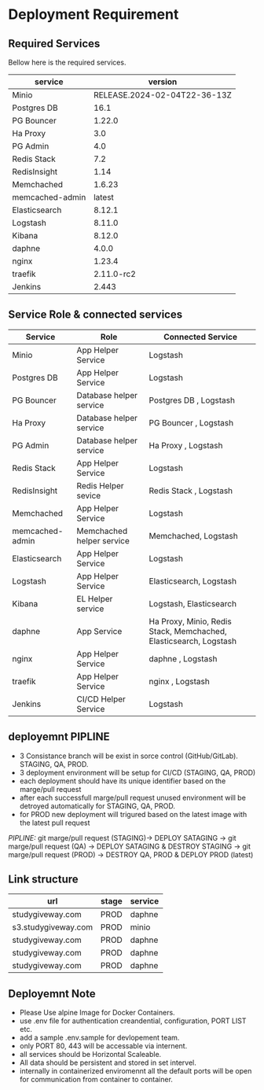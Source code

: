 # Deployment Requirement

## Required Services

Bellow here is the required services.

| service         | version                      |
| --------------- | ---------------------------- |
| Minio           | RELEASE.2024-02-04T22-36-13Z |
| Postgres DB     | 16.1                         |
| PG Bouncer      | 1.22.0                       |
| Ha Proxy        | 3.0                          |
| PG Admin        | 4.0                          |
| Redis Stack     | 7.2                          |
| RedisInsight    | 1.14                         |
| Memchached      | 1.6.23                       |
| memcached-admin | latest                       |
| Elasticsearch   | 8.12.1                       |
| Logstash        | 8.11.0                       |
| Kibana          | 8.12.0                       |
| daphne          | 4.0.0                        |
| nginx           | 1.23.4                       |
| traefik         | 2.11.0-rc2                   |
| Jenkins         | 2.443                        |

## Service Role & connected services

| Service         | Role                      | Connected Service                                                 |
| --------------- | ------------------------- | ----------------------------------------------------------------- |
| Minio           | App Helper Service        | Logstash                                                          |
| Postgres DB     | App Helper Service        | Logstash                                                          |
| PG Bouncer      | Database helper service   | Postgres DB , Logstash                                            |
| Ha Proxy        | Database helper service   | PG Bouncer , Logstash                                             |
| PG Admin        | Database helper service   | Ha Proxy , Logstash                                               |
| Redis Stack     | App Helper Service        | Logstash                                                          |
| RedisInsight    | Redis Helper sevice       | Redis Stack , Logstash                                            |
| Memchached      | App Helper Service        | Logstash                                                          |
| memcached-admin | Memchached helper service | Memchached, Logstash                                              |
| Elasticsearch   | App Helper Service        | Logstash                                                          |
| Logstash        | App Helper Service        | Elasticsearch, Logstash                                           |
| Kibana          | EL Helper service         | Logstash, Elasticsearch                                           |
| daphne          | App Service               | Ha Proxy, Minio, Redis Stack, Memchached, Elasticsearch, Logstash |
| nginx           | App Helper Service        | daphne , Logstash                                                 |
| traefik         | App Helper Service        | nginx , Logstash                                                  |
| Jenkins         | CI/CD Helper Service      | Logstash                                                          |

## deployemnt PIPLINE

- 3 Consistance branch will be exist in sorce control (GitHub/GitLab). STAGING, QA, PROD.
- 3 deployment environment will be setup for CI/CD (STAGING, QA, PROD)
- each deployment should have its unique identifier based on the marge/pull request
- after each successfull marge/pull request unused environment will be detroyed automatically for STAGING, QA, PROD.
- for PROD new deployment will trigured based on the latest image with the latest pull request

_PIPLINE:_
git marge/pull request (STAGING)-> DEPLOY SATAGING -> git marge/pull request (QA) -> DEPLOY SATAGING & DESTROY STAGING -> git marge/pull request (PROD) -> DESTROY QA, PROD & DEPLOY PROD (latest)

## Link structure

| url                 | stage | service |
| ------------------- | ----- | ------- |
| studygiveway.com    | PROD  | daphne  |
| s3.studygiveway.com | PROD  | minio   |
| studygiveway.com    | PROD  | daphne  |
| studygiveway.com    | PROD  | daphne  |
| studygiveway.com    | PROD  | daphne  |

## Deployemnt Note

- Please Use alpine Image for Docker Containers.
- use .env file for authentication creandential, configuration, PORT LIST etc.
- add a sample .env.sample for devlopement team.
- only PORT 80, 443 will be accessable via internent.
- all services should be Horizontal Scaleable.
- All data should be persistent and stored in set intervel.
- internally in containerized enviromennt all the default ports will be open for communication from container to container.
